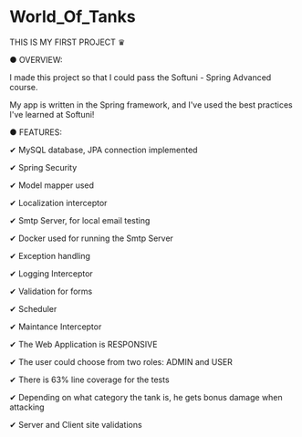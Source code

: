 # World_Of_Tanks
THIS IS MY FIRST PROJECT ♛

● OVERVIEW:

I made this project so that I could pass the Softuni - Spring Advanced course.

My app is written in the Spring framework, and I've used the best practices I've learned at Softuni!

● FEATURES: 

✔ MySQL database, JPA connection implemented

✔ Spring Security

✔ Model mapper used

✔ Localization interceptor

✔ Smtp Server, for local email testing

✔ Docker used for running the Smtp Server

✔ Exception handling

✔ Logging Interceptor

✔ Validation for forms

✔ Scheduler

✔ Maintance Interceptor

✔ The Web Application is RESPONSIVE

✔ The user could choose from two roles: ADMIN and USER

✔ There is 63% line coverage for the tests

✔ Depending on what category the tank is, he gets bonus damage when attacking

✔ Server and Client site validations








